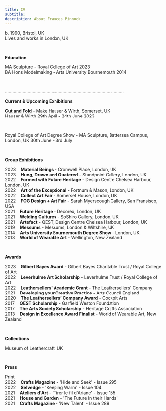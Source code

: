 ```yaml
---
title: CV
subtitle: 
description: About Frances Pinnock
---
```


b. 1990, Bristol, UK  
Lives and works in London, UK

<br /> 

**Education**

MA Sculpture - Royal College of Art 2023  
BA Hons Modelmaking - Arts University Bournemouth 2014   

<br />  

...............................................................................................


**Current & Upcoming Exhibitions** 


**[Cut and Fold](https://www.hauserwirth.com/make/41222-cut-and-fold/)** - Make Hauser & Wirth, Somerset, UK  
Hauser & Wirth
29th April - 24th June 2023  

<br />

Royal College of Art Degree Show - MA Sculpture, Battersea Campus, London, UK
30th June - 3rd July   

<br />  

 

**Group Exhibitions** 

2023&nbsp;&nbsp;&nbsp; **Material Beings** - Cromwell Place, London, UK  
2023&nbsp;&nbsp;&nbsp; **Hung, Drawn and Quatered** - Standpoint Gallery, London, UK  
2022&nbsp;&nbsp;&nbsp; **Formed with Future Heritage** - Design Centre Chelsea Harbour, London, UK  
2022&nbsp;&nbsp;&nbsp; **Art of the Exceptional** - Fortnum & Mason, London, UK  
2022&nbsp;&nbsp;&nbsp; **Collect Art Fair** - Somerset House, London, UK    
2022&nbsp;&nbsp;&nbsp; **FOG Design + Art Fair** - Sarah Myerscough Gallery, San Fransisco, USA  
2021&nbsp;&nbsp;&nbsp; **Future Heritage** - Decorex, London, UK  
2021&nbsp;&nbsp;&nbsp; **Welding Cultures** - SoShiro Gallery, London, UK  
2021&nbsp;&nbsp;&nbsp; **Artefact** - QEST, Design Centre Chelsea Harbour, London, UK  
2019&nbsp;&nbsp;&nbsp; **Messums** - Messums, London & Wiltshire, UK  
2014&nbsp;&nbsp;&nbsp; **Arts University Bournemouth Degree Show** - London, UK  
2013&nbsp;&nbsp;&nbsp; **World of Wearable Art** - Wellington, New Zealand  

<br />  


**Awards** 

2023&nbsp;&nbsp;&nbsp; **Gilbert Bayes Award** - Gilbert Bayes Charitable Trust / Royal College of Art  
2022&nbsp;&nbsp;&nbsp; **Leverhulme Art Scholarship** - Leverhulme Trust / Royal College of Art   
2022&nbsp;&nbsp;&nbsp; **Leathersellers' Academic Grant** - The Leathersellers' Company   
2021&nbsp;&nbsp;&nbsp; **Developing your Creative Practice** - Arts Council England  
2020&nbsp;&nbsp;&nbsp; **The Leathersellers’ Company Award** - Cockpit Arts   
2017&nbsp;&nbsp;&nbsp; **QEST Scholarship** - Garfield Weston Foundation  
2017&nbsp;&nbsp;&nbsp; **The Arts Society Scholarship** - Heritage Crafts Association  
2013&nbsp;&nbsp;&nbsp; **Design in Excellence Award Finalist** - World of Wearable Art, New Zealand  

<br />  


**Collections** 

Museum of Leathercraft, UK  

<br />  


**Press** 
  

Print  
2022&nbsp;&nbsp;&nbsp; **Crafts Magazine** - 'Hide and Seek' - Issue 295     
2022&nbsp;&nbsp;&nbsp; **Selvedge** - 'Keeping Warm' - Issue 104  
2021&nbsp;&nbsp;&nbsp; **Ateliers d'Art** - 'Tirer le fil d'Ariane' - Issue 155  
2021&nbsp;&nbsp;&nbsp; **House and Garden** - 'The Future In their Hands'  
2021&nbsp;&nbsp;&nbsp; **Crafts Magazine** - 'New Talent' - Issue 289 

 







